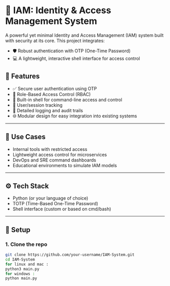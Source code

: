 # 🔐 IAM: Identity & Access Management System

A powerful yet minimal Identity and Access Management (IAM) system built with security at its core. This project integrates:

- 🛡️ Robust authentication with OTP (One-Time Password)
- 💻 A lightweight, interactive shell interface for access control

## 🚀 Features

- ✅ Secure user authentication using OTP
- 🔐 Role-Based Access Control (RBAC)
- 💬 Built-in shell for command-line access and control
- 🧠 User/session tracking
- 📜 Detailed logging and audit trails
- 🌐 Modular design for easy integration into existing systems

---

## 🧩 Use Cases

- Internal tools with restricted access
- Lightweight access control for microservices
- DevOps and SRE command dashboards
- Educational environments to simulate IAM models

---

## ⚙️ Tech Stack

- Python (or your language of choice)
- TOTP (Time-Based One-Time Password)
- Shell interface (custom or based on cmd/bash)

---

## 🔧 Setup

### 1. Clone the repo

```bash
git clone https://github.com/your-username/IAM-System.git
cd IAM-System
for linux and mac :
python3 main.py
for windows :
python main.py 
